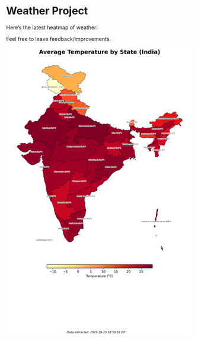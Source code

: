 # Weather Project

Here’s the latest heatmap of weather:

Feel free to leave feedback/improvements.

![India Heatmap](docs/assets/india_heatmap.png?v=FA2BA4)
